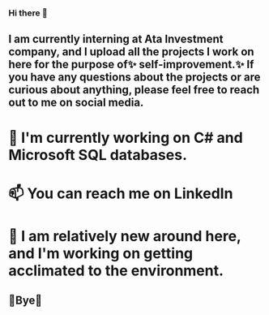 ### Hi there 👋

## I am currently interning at Ata Investment company, and I upload all the projects I work on here for the purpose of✨ self-improvement.✨ If you have any questions about the projects or are curious about anything, please feel free to reach out to me on social media.

# 🔭 I'm currently working on C# and Microsoft SQL databases.
# 📫 You can reach me on LinkedIn 
# 🤔 I am relatively new around here, and I'm working on getting acclimated to the environment.
## 👯Bye👯
<!--
**mehmetcuhaci/mehmetcuhaci** is a ✨ _special_ ✨ repository because its `README.md` (this file) appears on your GitHub profile.

Here are some ideas to get you started:

- 🔭 I’m currently working on ...e
- 🌱 I’m currently learning ...
- 👯 I’m looking to collaborate on ...
- 🤔 I’m looking for help with ...
- 💬 Ask me about ...
- 📫 How to reach me: ...
- 😄 Pronouns: ...
- ⚡ Fun fact: ...
-->
